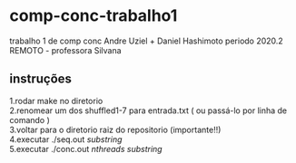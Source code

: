 # comp-conc-trabalho1
trabalho 1 de comp conc Andre Uziel + Daniel Hashimoto
periodo 2020.2 REMOTO - professora Silvana

## instruções 
1.rodar make no diretorio  
2.renomear um dos shuffled1-7 para entrada.txt ( ou passá-lo por linha de comando )  
3.voltar para o diretorio raiz do repositorio (importante!!)  
4.executar ./seq.out *substring*  
5.executar ./conc.out *nthreads* *substring*  
